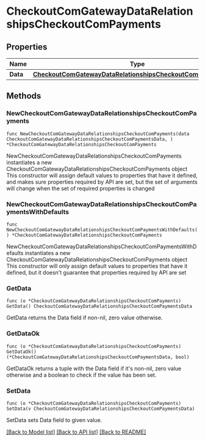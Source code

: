 # CheckoutComGatewayDataRelationshipsCheckoutComPayments

## Properties

Name | Type | Description | Notes
------------ | ------------- | ------------- | -------------
**Data** | [**CheckoutComGatewayDataRelationshipsCheckoutComPaymentsData**](CheckoutComGatewayDataRelationshipsCheckoutComPaymentsData.md) |  | 

## Methods

### NewCheckoutComGatewayDataRelationshipsCheckoutComPayments

`func NewCheckoutComGatewayDataRelationshipsCheckoutComPayments(data CheckoutComGatewayDataRelationshipsCheckoutComPaymentsData, ) *CheckoutComGatewayDataRelationshipsCheckoutComPayments`

NewCheckoutComGatewayDataRelationshipsCheckoutComPayments instantiates a new CheckoutComGatewayDataRelationshipsCheckoutComPayments object
This constructor will assign default values to properties that have it defined,
and makes sure properties required by API are set, but the set of arguments
will change when the set of required properties is changed

### NewCheckoutComGatewayDataRelationshipsCheckoutComPaymentsWithDefaults

`func NewCheckoutComGatewayDataRelationshipsCheckoutComPaymentsWithDefaults() *CheckoutComGatewayDataRelationshipsCheckoutComPayments`

NewCheckoutComGatewayDataRelationshipsCheckoutComPaymentsWithDefaults instantiates a new CheckoutComGatewayDataRelationshipsCheckoutComPayments object
This constructor will only assign default values to properties that have it defined,
but it doesn't guarantee that properties required by API are set

### GetData

`func (o *CheckoutComGatewayDataRelationshipsCheckoutComPayments) GetData() CheckoutComGatewayDataRelationshipsCheckoutComPaymentsData`

GetData returns the Data field if non-nil, zero value otherwise.

### GetDataOk

`func (o *CheckoutComGatewayDataRelationshipsCheckoutComPayments) GetDataOk() (*CheckoutComGatewayDataRelationshipsCheckoutComPaymentsData, bool)`

GetDataOk returns a tuple with the Data field if it's non-nil, zero value otherwise
and a boolean to check if the value has been set.

### SetData

`func (o *CheckoutComGatewayDataRelationshipsCheckoutComPayments) SetData(v CheckoutComGatewayDataRelationshipsCheckoutComPaymentsData)`

SetData sets Data field to given value.



[[Back to Model list]](../README.md#documentation-for-models) [[Back to API list]](../README.md#documentation-for-api-endpoints) [[Back to README]](../README.md)


